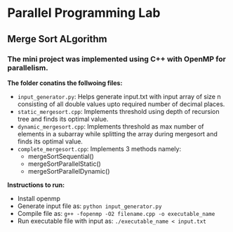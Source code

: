 # Parallel Programming Lab
## Merge Sort ALgorithm
### The mini project was implemented using C++ with OpenMP for parallelism.
**The folder conatins the follwoing files:**
- `input_generator.py`: Helps generate input.txt with input array of size n consisting of all double values upto required number of decimal places.
- `static_mergesort.cpp`: Implements threshold using depth of recursion tree and finds its optimal value.
- `dynamic_mergesort.cpp`: Implements threshold as max number of elements in a subarray while splitting the array during mergesort and finds its optimal value.
- `complete_mergesort.cpp`: Implements 3 methods namely:
    - mergeSortSequential()
    - mergeSortParallelStatic()
    - mergeSortParallelDynamic()

**Instructions to run:**
- Install openmp
- Generate input file as:
    `python input_generator.py `
- Compile file as:
    `g++ -fopenmp -O2 filename.cpp -o executable_name`
- Run executable file with input as:
    `./executable_name < input.txt`